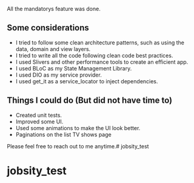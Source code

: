
All the mandatorys feature was done.

## Some considerations
- I tried to follow some clean architecture patterns, such as using the data, domain and view layers.
- I tried to write all the code following clean code best practices.
- I used Slivers and other performance tools to create an efficient app.
- I used BLoC as my State Management Library.
- I used DIO as my service provider.
- I used get_it as a service_locator to inject dependencies.

## Things I could do (But did not have time to)
- Created unit tests.
- Improved some UI.
- Used some animations to make the UI look better.
- Paginations on the list TV shows page

Please feel free to reach out to me anytime.# jobsity_test
# jobsity_test
